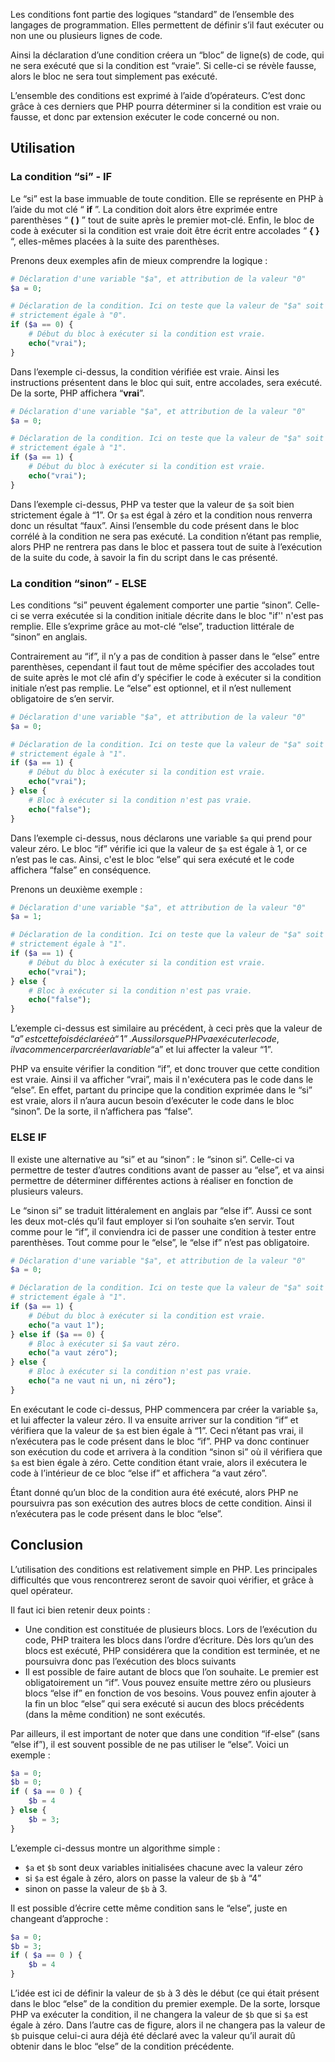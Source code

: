 Les conditions font partie des logiques “standard” de l’ensemble des langages de programmation. Elles permettent de définir s’il faut exécuter ou non une ou plusieurs lignes de code.

Ainsi la déclaration d’une condition créera un “bloc” de ligne(s) de code, qui ne sera exécuté que si la condition est “vraie”. Si celle-ci se révèle fausse, alors le bloc ne sera tout simplement pas exécuté.

L’ensemble des conditions est exprimé à l’aide d’opérateurs. C’est donc grâce à ces derniers que PHP pourra déterminer si la condition est vraie ou fausse, et donc par extension exécuter le code concerné ou non.

## Utilisation

### La condition “si” - IF

Le “si” est la base immuable de toute condition. Elle se représente en PHP à l’aide du mot clé “ **if** ”. La condition doit alors être exprimée entre parenthèses “ **( )** ” tout de suite après le premier mot-clé. Enfin, le bloc de code à exécuter si la condition est vraie doit être écrit entre accolades “ **{ }** “, elles-mêmes placées à la suite des parenthèses.

Prenons deux exemples afin de mieux comprendre la logique :

```php
# Déclaration d'une variable "$a", et attribution de la valeur "0"
$a = 0;

# Déclaration de la condition. Ici on teste que la valeur de "$a" soit
# strictement égale à "0".
if ($a == 0) {
	# Début du bloc à exécuter si la condition est vraie.
	echo("vrai");
}
```

Dans l’exemple ci-dessus, la condition vérifiée est vraie. Ainsi les instructions présentent dans le bloc qui suit, entre accolades, sera exécuté. De la sorte, PHP affichera “**vrai**”.

```php
# Déclaration d'une variable "$a", et attribution de la valeur "0"
$a = 0;

# Déclaration de la condition. Ici on teste que la valeur de "$a" soit
# strictement égale à "1".
if ($a == 1) {
	# Début du bloc à exécuter si la condition est vraie.
	echo("vrai");
}
```

Dans l’exemple ci-dessus, PHP va tester que la valeur de ```$a``` soit bien strictement égale à “1”. Or ```$a``` est égal à zéro et la condition nous renverra donc un résultat “faux”. Ainsi l’ensemble du code présent dans le bloc corrélé à la condition ne sera pas exécuté. La condition n’étant pas remplie, alors PHP ne rentrera pas dans le bloc et passera tout de suite à l’exécution de la suite du code, à savoir la fin du script dans le cas présenté.

### La condition “sinon” - ELSE

Les conditions “si” peuvent également comporter une partie “sinon”. Celle-ci se verra exécutée si la condition initiale décrite dans le bloc "if'' n'est pas remplie. Elle s’exprime grâce au mot-clé “else”, traduction littérale de “sinon” en anglais. 

Contrairement au “if”, il n’y a pas de condition à passer dans le “else” entre parenthèses, cependant il faut tout de même spécifier des accolades tout de suite après le mot clé afin d’y spécifier le code à exécuter si la condition initiale n’est pas remplie. Le “else” est optionnel, et il n’est nullement obligatoire de s’en servir.

```php
# Déclaration d'une variable "$a", et attribution de la valeur "0"
$a = 0;

# Déclaration de la condition. Ici on teste que la valeur de "$a" soit
# strictement égale à "1".
if ($a == 1) {
	# Début du bloc à exécuter si la condition est vraie.
	echo("vrai");
} else {
    # Bloc à exécuter si la condition n'est pas vraie.
    echo("false");
}
```

Dans l’exemple ci-dessus, nous déclarons une variable ```$a``` qui prend pour valeur zéro. Le bloc “if” vérifie ici que la valeur de ```$a``` est égale à 1, or ce n’est pas le cas. Ainsi, c'est le bloc “else” qui sera exécuté et le code affichera “false” en conséquence.

Prenons un deuxième exemple : 

```php
# Déclaration d'une variable "$a", et attribution de la valeur "0"
$a = 1;

# Déclaration de la condition. Ici on teste que la valeur de "$a" soit
# strictement égale à "1".
if ($a == 1) {
	# Début du bloc à exécuter si la condition est vraie.
	echo("vrai");
} else {
    # Bloc à exécuter si la condition n'est pas vraie.
    echo("false");
}
```

L’exemple ci-dessus est similaire au précédent, à ceci près que la valeur de “$a” est cette fois déclarée à “1”. Aussi lorsque PHP va exécuter le code, il va commencer par créer la variable “$a” et lui affecter la valeur “1”. 

PHP va ensuite vérifier la condition “if”, et donc trouver que cette condition est vraie. Ainsi il va afficher “vrai”, mais il n'exécutera pas le code dans le “else”. En effet, partant du principe que la condition exprimée dans le “si” est vraie, alors il n’aura aucun besoin d’exécuter le code dans le bloc “sinon”. De la sorte, il n’affichera pas “false”.

### ELSE IF

Il existe une alternative au “si” et au “sinon” : le “sinon si”. Celle-ci va permettre de tester d’autres conditions avant de passer au “else”, et va ainsi permettre de déterminer différentes actions à réaliser en fonction de plusieurs valeurs.

Le “sinon si” se traduit littéralement en anglais par “else if”. Aussi ce sont les deux mot-clés qu’il faut employer si l’on souhaite s’en servir. Tout comme pour le “if”, il conviendra ici de passer une condition à tester entre parenthèses. Tout comme pour le “else”, le “else if” n’est pas obligatoire.

```php
# Déclaration d'une variable "$a", et attribution de la valeur "0"
$a = 0;

# Déclaration de la condition. Ici on teste que la valeur de "$a" soit
# strictement égale à "1".
if ($a == 1) {
	# Début du bloc à exécuter si la condition est vraie.
	echo("a vaut 1");
} else if ($a == 0) {
    # Bloc à exécuter si $a vaut zéro.
    echo("a vaut zéro");
} else {
    # Bloc à exécuter si la condition n'est pas vraie.
    echo("a ne vaut ni un, ni zéro");
}
```

En exécutant le code ci-dessus, PHP commencera par créer la variable ```$a```, et lui affecter la valeur zéro. Il va ensuite arriver sur la condition “if” et vérifiera que la valeur de ```$a``` est bien égale à “1”. Ceci n’étant pas vrai, il n’exécutera pas le code présent dans le bloc “if”. PHP va donc continuer son exécution du code et arrivera à la condition “sinon si” où il vérifiera que ```$a``` est bien égale à zéro. Cette condition étant vraie, alors il exécutera le code à l’intérieur de ce bloc “else if” et affichera “a vaut zéro”.

Étant donné qu’un bloc de la condition aura été exécuté, alors PHP ne poursuivra pas son exécution des autres blocs de cette condition. Ainsi il n’exécutera pas le code présent dans le bloc “else”.

## Conclusion

L’utilisation des conditions est relativement simple en PHP. Les principales difficultés que vous rencontrerez seront de savoir quoi vérifier, et grâce à quel opérateur.

Il faut ici bien retenir deux points : 

- Une condition est constituée de plusieurs blocs. Lors de l’exécution du code, PHP traitera les blocs dans l’ordre d’écriture. Dès lors qu’un des blocs est exécuté, PHP considérera que la condition est terminée, et ne poursuivra donc pas l’exécution des blocs suivants
- Il est possible de faire autant de blocs que l’on souhaite. Le premier est obligatoirement un “if”. Vous pouvez ensuite mettre zéro ou plusieurs blocs “else if” en fonction de vos besoins. Vous pouvez enfin ajouter à la fin un bloc “else” qui sera exécuté si aucun des blocs précédents (dans la même condition) ne sont exécutés.

Par ailleurs, il est important de noter que dans une condition “if-else” (sans “else if”), il est souvent possible de ne pas utiliser le “else”. Voici un exemple :

```php
$a = 0;
$b = 0;
if ( $a == 0 ) {
    $b = 4
} else {
    $b = 3;
}
```

L’exemple ci-dessus montre un algorithme simple : 

- ```$a``` et ```$b``` sont deux variables initialisées chacune avec la valeur zéro
- si ```$a``` est égale à zéro, alors on passe la valeur de ```$b``` à “4”
- sinon on passe la valeur de ```$b``` à 3.

Il est possible d’écrire cette même condition sans le “else”, juste en changeant d’approche :

```php
$a = 0;
$b = 3;
if ( $a == 0 ) {
    $b = 4
}
```

L’idée est ici de définir la valeur de ```$b``` à 3 dès le début (ce qui était présent dans le bloc “else” de la condition du premier exemple. De la sorte, lorsque PHP va exécuter la condition, il ne changera la valeur de ```$b``` que si ```$a``` est égale à zéro. Dans l’autre cas de figure, alors il ne changera pas la valeur de ```$b``` puisque celui-ci aura déjà été déclaré avec la valeur qu’il aurait dû obtenir dans le bloc “else” de la condition précédente.